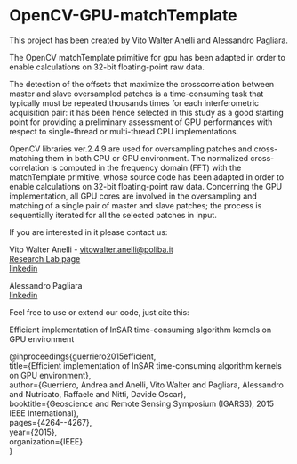 # OpenCV-GPU-matchTemplate

This project has been created by Vito Walter Anelli and Alessandro Pagliara.

The OpenCV matchTemplate primitive for gpu has been adapted in order to enable calculations on 32-bit floating-point raw data.

The detection of the offsets that maximize the crosscorrelation between master and slave oversampled patches is a time-consuming task that typically must be repeated thousands times for each interferometric acquisition pair: it has been hence selected in this study as a good starting point for providing a preliminary assessment of GPU performances with respect to single-thread or multi-thread CPU implementations.

OpenCV libraries ver.2.4.9 are used for oversampling patches and cross-matching them in both CPU or GPU environment. The normalized cross-correlation is computed in the frequency domain (FFT) with the matchTemplate primitive, whose source code has been adapted in order to enable calculations on 32-bit floating-point raw data.
Concerning the GPU implementation, all GPU cores are involved in the oversampling and matching of a single pair of master and slave patches; the process is sequentially iterated for all the selected patches in input.

If you are interested in it please contact us:

Vito Walter Anelli - vitowalter.anelli@poliba.it  
[Research Lab page](http://sisinflab.poliba.it/anelli/)  
[linkedin](https://www.linkedin.com/in/vito-walter-anelli-98a9b375/)  

Alessandro Pagliara   
[linkedin](https://www.linkedin.com/in/alessandro-pagliara-b3222896/)  

Feel free to use or extend our code, just cite this:

Efficient implementation of InSAR time-consuming algorithm kernels on GPU environment

@inproceedings{guerriero2015efficient,  
  title={Efficient implementation of InSAR time-consuming algorithm kernels on GPU environment},  
  author={Guerriero, Andrea and Anelli, Vito Walter and Pagliara, Alessandro and Nutricato, Raffaele and Nitti, Davide Oscar},  
  booktitle={Geoscience and Remote Sensing Symposium (IGARSS), 2015 IEEE International},  
  pages={4264--4267},  
  year={2015},  
  organization={IEEE}  
}  
